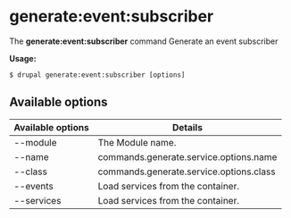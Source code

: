 # generate:event:subscriber
The **generate:event:subscriber** command Generate an event subscriber

**Usage:**
```
$ drupal generate:event:subscriber [options] 
```

## Available options
Available options | Details
-------|-------------
--module | The Module name.
--name | commands.generate.service.options.name
--class | commands.generate.service.options.class
--events | Load services from the container.
--services | Load services from the container.
